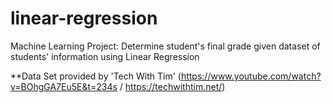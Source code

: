# linear-regression
Machine Learning Project: Determine student's final grade given dataset of students' information using Linear Regression

**Data Set provided by 'Tech With Tim' (https://www.youtube.com/watch?v=BOhgGA7Eu5E&t=234s / https://techwithtim.net/)
